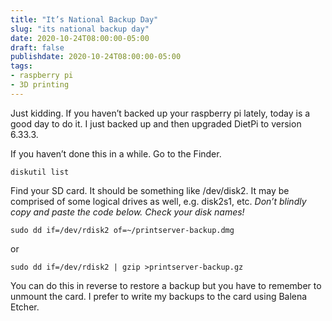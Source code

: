 ```yaml
---
title: "It’s National Backup Day"
slug: "its national backup day"
date: 2020-10-24T08:00:00-05:00
draft: false
publishdate: 2020-10-24T08:00:00-05:00
tags:
- raspberry pi
- 3D printing
---
```


Just kidding. If you haven’t backed up your raspberry pi lately, today is a good day to do it. I just backed up and then upgraded DietPi to version 6.33.3.

If you haven’t done this in a while. Go to the Finder.

```
diskutil list
```

Find your SD card. It should be something like /dev/disk2. It may be comprised of some logical drives as well, e.g. disk2s1, etc. *Don’t blindly copy and paste the code below. Check your disk names!*

```
sudo dd if=/dev/rdisk2 of=~/printserver-backup.dmg
```

or

```
sudo dd if=/dev/rdisk2 | gzip >printserver-backup.gz
```

You can do this in reverse to restore a backup but you have to remember to unmount the card. I prefer to write my backups to the card using Balena Etcher.
